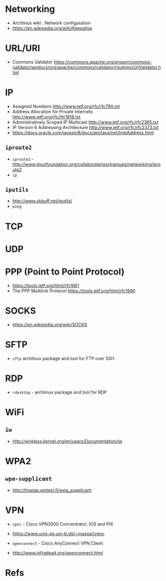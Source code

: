 # Networking
- Archlinux wiki : Network configuration
- https://en.wikipedia.org/wiki/Keepalive

# URL/URI
- Commons Validator https://commons.apache.org/proper/commons-validator/apidocs/org/apache/commons/validator/routines/UrlValidator.html

# IP
- Assigned Numbers http://www.ietf.org/rfc/rfc790.txt
- Address Allocation for Private Internets http://www.ietf.org/rfc/rfc1918.txt
- Administratively Scoped IP Multicast http://www.ietf.org/rfc/rfc2365.txt
- IP Version 6 Addressing Architecture http://www.ietf.org/rfc/rfc2373.txt
- https://docs.oracle.com/javase/8/docs/api/java/net/InetAddress.html

## `iproute2`
- `iproute2` - http://www.linuxfoundation.org/collaborate/workgroups/networking/iproute2
- `ip`

## `iputils`
- http://www.skbuff.net/iputils/
- `ping`

# TCP

# UDP

# PPP (Point to Point Protocol)
- https://tools.ietf.org/html/rfc1661
- The PPP Multilink Protocol https://tools.ietf.org/html/rfc1990

# SOCKS
- https://en.wikipedia.org/wiki/SOCKS

# SFTP
- `sftp` archlinux package and tool for FTP over SSH

# RDP
- `rdesktop` - archlinux package and tool for RDP

# WiFi
## `iw`
- http://wireless.kernel.org/en/users/Documentation/iw

# WPA2
## `wpa-supplicant`
- http://hostap.epitest.fi/wpa_supplicant

# VPN
- `vpnc` - Cisco VPN3000 Concentrator, IOS and PIX
- https://www.unix-ag.uni-kl.de/~massar/vpnc

- `openconnect` - Cisco AnyConnect VPN Client
- http://www.infradead.org/openconnect.html

# Refs


